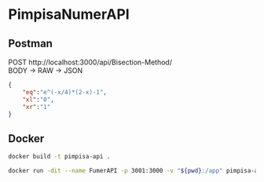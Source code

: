 # PimpisaNumerAPI

## Postman

POST http://localhost:3000/api/Bisection-Method/  
BODY -> RAW -> JSON

```JSON
{
    "eq":"e^(-x/4)*(2-x)-1",
    "xl":"0",
    "xr":"1"
}
```

## Docker

```sh
docker build -t pimpisa-api .
```

```sh
docker run -dit --name FumerAPI -p 3001:3000 -v "${pwd}:/app" pimpisa-api
```
